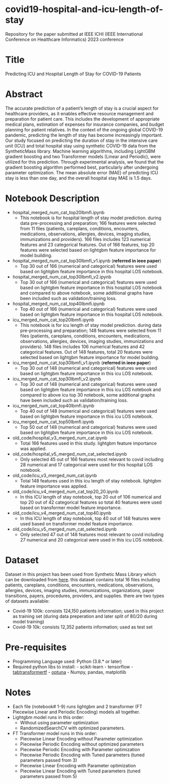 # covid19-hospital-and-icu-length-of-stay

Repository for the paper submitted at IEEE ICHI (IEEE International Conference on Healthcare Informatics) 2023 conference


# Title
Predicting ICU and Hospital Length of Stay for COVID-19 Patients

# Abstract
The accurate prediction of a patient’s length of stay is a crucial aspect for healthcare providers, as it enables effective resource management and preparation for patient care. This includes the development of appropriate medical plans, estimation of expenses for insurance companies, and budget planning for patient relatives. In the context of the ongoing global COVID-19 pandemic, predicting the length of stay has become increasingly important. Our study focused on predicting the duration of stay in the intensive care unit (ICU) and total hospital stay using synthetic COVID-19 data from the SyntheticMass library. Machine learning algorithms, including LightGBM gradient boosting and two Transformer models (Linear and Periodic), were utilized for this prediction. Through experimental analysis, we found that the gradient boosting algorithm performed best, particularly after undergoing parameter optimization. The mean absolute error (MAE) of predicting ICU stay is less than one day, and the overall hospital stay MAE is 1.5 days.

# Notebook Description

- hospital_merged_num_cat_top20lbmfi.ipynb
	- This notebook is for hospital length of stay model prediction. during data pre-processing and preparation; 166 features were selected from 11 files (patients, careplans, conditions, encounters, medications, observations, allergies, devices, imaging studies, immunizations and providers). 166 files includes 123 numerical features and 23 categorical features. Out of 166 features, top 20 features were selected based on lightgbm feature importance for model building. 
- hospital_merged_num_cat_top30lbmfi_v1.ipynb (**referred in ieee paper**)
	- Top 30 out of 166 (numerical and categorical) features were used based on lightgbm feature importance in this hospital LOS notebook.
- hospital_merged_num_cat_top30lbmfi_v2.ipynb
	- Top 30 out of 166 (numerical and categorical) features were used based on lightgbm feature importance in this hospital LOS notebook and compared to above notebook, some additional graphs have been included such as validation/training loss.
- hospital_merged_num_cat_top40lbmfi.ipynb
	- Top 40 out of 166 (numerical and categorical) features were used based on lightgbm feature importance in this hospital LOS notebook.
- icu_merged_num_cat_top20lbmfi.ipynb
	- This notebook is for icu length of stay model prediction. during data pre-processing and preparation; 148 features were selected from 11 files (patients, careplans, conditions, encounters, medications, observations, allergies, devices, imaging studies, immunizations and providers). 148 files includes 106 numerical features and 42 categorical features. Out of 148 features, total 20 features were selected based on lightgbm feature importance for model building. 
- icu_merged_num_cat_top30lbmfi_v1.ipynb (**referred in ieee paper**)
	- Top 30 out of 148 (numerical and categorical) features were used based on lightgbm feature importance in this icu LOS notebook.
- icu_merged_num_cat_top30lbmfi_v2.ipynb
	- Top 30 out of 148 (numerical and categorical) features were used based on lightgbm feature importance in this icu LOS notebook and compared to above icu top 30 notebook, some additional graphs have been included such as validation/training loss. 
- icu_merged_num_cat_top40lbmfi.ipynb
	- Top 40 out of 148 (numerical and categorical) features were used based on lightgbm feature importance in this icu LOS notebook.
- icu_merged_num_cat_top50lbmfi.ipynb
	- Top 50 out of 148 (numerical and categorical) features were used based on lightgbm feature importance in this icu LOS notebook.
- old_code/hospital_v3_merged_num_cat.ipynb
	- Total 166 features used in this study. lightgbm feature importance was applied.
- old_code/hospital_v5_merged_num_cat_selected.ipynb
	- Only selected 45 out of 166 features most relevant to covid including 28 numerical and 17 categorical were used for this hospital LOS notebook.
- old_code/icu_v3_merged_num_cat.ipynb
	- Total 148 features used in this icu length of stay notebook. lightgbm feature importance was applied.
- old_code/icu_v4_merged_num_cat_top20_20.ipynb
	- In this ICU length of stay notebook, top 20 out of 106 numerical and top 20 out of 42 categorical features so total 40 features were used based on transformer model feature importance. 
- old_code/icu_v4_merged_num_cat_top40.ipynb
	- In this ICU length of stay notebook, top 40 out of 148 features were used based on transformer model feature importance. 
- old_code/icu_v5_merged_num_cat_selected.ipynb
	- Only selected 47 out of 148 features most relevant to covid including 27 numerical and 20 categorical were used in this icu LOS notebook.


# Dataset

Dataset in this project has been used from Synthetic Mass Library which can be downloaded from [here](https://synthea.mitre.org/downloads). this dataset contains total 16 files including patients, careplans, conditions, encounters, medications, observations, allergies, devices, imaging studies, immunizations, organizations, payer transitions, payers, procedures, providers, and supplies. there are two types of datasets available: 

- Covid-19 100k: consists 124,150 patients information; used in this project as training set (during data preperation and later split of 80/20 during model training)
- Covid-19 10k: consists 12,352 patients information; used as test set

# Pre-requisites

- Programming Language used: Python (3.8.* or later)
- Required python libs to install: 
		- scikit-learn
		- tensorflow
		- [tabtransformertf](https://github.com/aruberts/TabTransformerTF)
		- [optuna](https://optuna.org/)
		- Numpy, pandas, matplotlib
	
# Notes

- Each file (notebook# 1-9) runs lightgbm and 2 transformer (FT Piecewise Linear and Periodic Encoding) models all together.
- Lightgbm model runs in this order:
	-  Without using parameter optimization
	-  RandomizedSearchCV with optimized parameters.
- FT Transformer model runs in this order:
	- Piecewise Linear Encoding without Parameter optimization
	- Piecewise Periodic Encoding without optimized parameters
	- Piecewise Periodic Encoding with Parameter optimization
	- Piecewise Periodic Encoding with Tuned parameters (tuned parameters passed from 3)
	- Piecewise Linear Encoding with Parameter optimization
	- Piecewise Linear Encoding with Tuned parameters (tuned parameters passed from 5)

